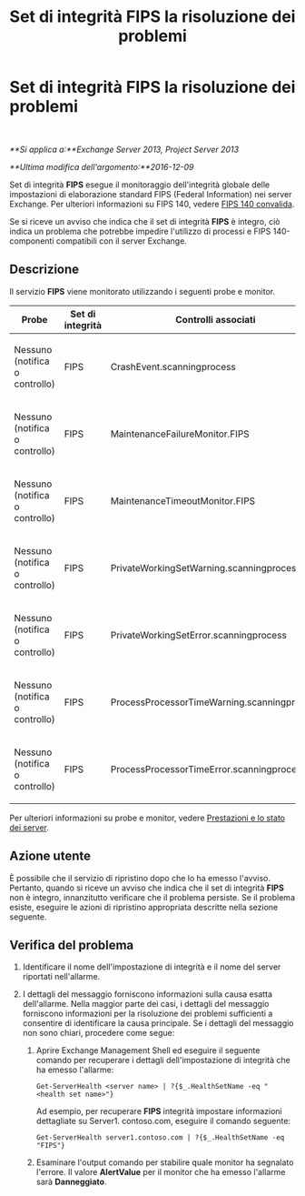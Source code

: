 ﻿---
title: Set di integrità FIPS la risoluzione dei problemi
TOCTitle: Set di integrità FIPS la risoluzione dei problemi
ms:assetid: 96e1b096-9cb5-426f-a84e-50d5599e4bbb
ms:mtpsurl: https://technet.microsoft.com/it-it/library/ms.exch.scom.fips(v=EXCHG.150)
ms:contentKeyID: 54652921
ms.date: 03/07/2017
mtps_version: v=EXCHG.150
ms.translationtype: MT
---

# Set di integrità FIPS la risoluzione dei problemi

 

_**Si applica a:**Exchange Server 2013, Project Server 2013_

_**Ultima modifica dell'argomento:**2016-12-09_

Set di integrità **FIPS** esegue il monitoraggio dell'integrità globale delle impostazioni di elaborazione standard FIPS (Federal Information) nei server Exchange. Per ulteriori informazioni su FIPS 140, vedere [FIPS 140 convalida](https://go.microsoft.com/fwlink/p/?linkid=521913).

Se si riceve un avviso che indica che il set di integrità **FIPS** è integro, ciò indica un problema che potrebbe impedire l'utilizzo di processi e FIPS 140-componenti compatibili con il server Exchange.

## Descrizione

Il servizio **FIPS** viene monitorato utilizzando i seguenti probe e monitor.


<table>
<colgroup>
<col style="width: 33%" />
<col style="width: 33%" />
<col style="width: 33%" />
</colgroup>
<thead>
<tr class="header">
<th>Probe</th>
<th>Set di integrità</th>
<th>Controlli associati</th>
</tr>
</thead>
<tbody>
<tr class="odd">
<td><p>Nessuno (notifica o controllo)</p></td>
<td><p>FIPS</p></td>
<td><p>CrashEvent.scanningprocess</p></td>
</tr>
<tr class="even">
<td><p>Nessuno (notifica o controllo)</p></td>
<td><p>FIPS</p></td>
<td><p>MaintenanceFailureMonitor.FIPS</p></td>
</tr>
<tr class="odd">
<td><p>Nessuno (notifica o controllo)</p></td>
<td><p>FIPS</p></td>
<td><p>MaintenanceTimeoutMonitor.FIPS</p></td>
</tr>
<tr class="even">
<td><p>Nessuno (notifica o controllo)</p></td>
<td><p>FIPS</p></td>
<td><p>PrivateWorkingSetWarning.scanningprocess</p></td>
</tr>
<tr class="odd">
<td><p>Nessuno (notifica o controllo)</p></td>
<td><p>FIPS</p></td>
<td><p>PrivateWorkingSetError.scanningprocess</p></td>
</tr>
<tr class="even">
<td><p>Nessuno (notifica o controllo)</p></td>
<td><p>FIPS</p></td>
<td><p>ProcessProcessorTimeWarning.scanningprocess</p></td>
</tr>
<tr class="odd">
<td><p>Nessuno (notifica o controllo)</p></td>
<td><p>FIPS</p></td>
<td><p>ProcessProcessorTimeError.scanningprocess</p></td>
</tr>
</tbody>
</table>


Per ulteriori informazioni su probe e monitor, vedere [Prestazioni e lo stato dei server](https://technet.microsoft.com/it-it/library/jj150551\(v=exchg.150\)).

## Azione utente

È possibile che il servizio di ripristino dopo che lo ha emesso l'avviso. Pertanto, quando si riceve un avviso che indica che il set di integrità **FIPS** non è integro, innanzitutto verificare che il problema persiste. Se il problema esiste, eseguire le azioni di ripristino appropriata descritte nella sezione seguente.

## Verifica del problema

1.  Identificare il nome dell'impostazione di integrità e il nome del server riportati nell'allarme.

2.  I dettagli del messaggio forniscono informazioni sulla causa esatta dell'allarme. Nella maggior parte dei casi, i dettagli del messaggio forniscono informazioni per la risoluzione dei problemi sufficienti a consentire di identificare la causa principale. Se i dettagli del messaggio non sono chiari, procedere come segue:
    
    1.  Aprire Exchange Management Shell ed eseguire il seguente comando per recuperare i dettagli dell'impostazione di integrità che ha emesso l'allarme:
        
            Get-ServerHealth <server name> | ?{$_.HealthSetName -eq "<health set name>"}
        
        Ad esempio, per recuperare **FIPS** integrità impostare informazioni dettagliate su Server1. contoso.com, eseguire il comando seguente:
        
            Get-ServerHealth server1.contoso.com | ?{$_.HealthSetName -eq "FIPS"}
    
    2.  Esaminare l'output comando per stabilire quale monitor ha segnalato l'errore. Il valore **AlertValue** per il monitor che ha emesso l'allarme sarà **Danneggiato**.

